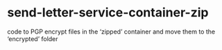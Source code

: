 # send-letter-service-container-zip
code to PGP encrypt files in the ‘zipped’ container and move them to the ‘encrypted’ folder
